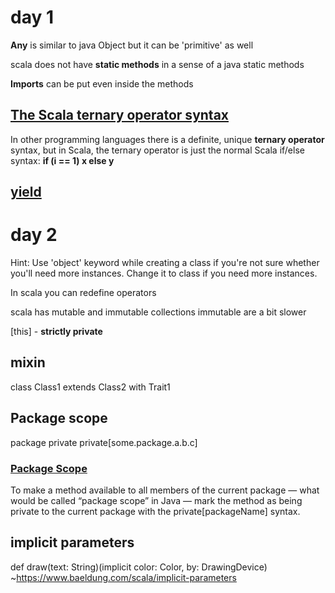 # day 1
**Any** is similar to java Object but it can be 'primitive' as well

scala does not have **static methods** in a sense of a java static methods

**Imports** can be put even inside the methods

## [The Scala ternary operator syntax](https://alvinalexander.com/scala/scala-ternary-operator-syntax/)
In other programming languages there is a definite, unique **ternary operator** syntax, but in Scala, the ternary operator is just the normal Scala if/else syntax:
**if (i == 1) x else y**

## [yield](https://stackoverflow.com/questions/1052476/what-is-scalas-yield)

# day 2
Hint: Use 'object' keyword while creating a class if you're not sure whether you'll need more instances. Change it to class if you need more instances.

In scala you can redefine operators

scala has mutable and immutable collections
immutable are a bit slower

[this] - **strictly private**

## mixin
class Class1 extends Class2 with Trait1

## Package scope
package private
private[some.package.a.b.c]

### [Package Scope](https://alvinalexander.com/scala/how-to-control-scala-method-scope-object-private-package/)
To make a method available to all members of the current package — what would be called “package scope” in Java — mark the method as being private to the current package with the private[packageName] syntax.

## implicit parameters
def draw(text: String)(implicit color: Color, by: DrawingDevice) ~https://www.baeldung.com/scala/implicit-parameters


